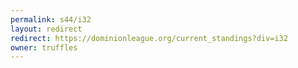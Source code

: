```yaml
---
permalink: s44/i32
layout: redirect
redirect: https://dominionleague.org/current_standings?div=i32
owner: truffles
---
```

